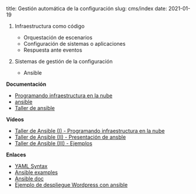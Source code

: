 title: Gestión automática de la configuración
slug: cms/index
date: 2021-01-19

1. Infraestructura como código
    * Orquestación de escenarios
	* Configuración de sistemas o aplicaciones
	* Respuesta ante eventos

1. Sistemas de gestión de la configuración
    * Ansible

**Documentación**

* [Programando infraestructura en la nube](https://iesgn.github.io/presentacion-ual17/#/)
* [ansible](https://raw.githubusercontent.com/albertomolina/beamer-focus/main/ansible.pdf)
* [Taller de ansible](https://github.com/iesgn/talleres_asir_iesgn/blob/master/ansible/ansible.md)

**Vídeos**

* [Taller de Ansible (I) - Programando infraestructura en la nube](https://www.youtube.com/watch?v=cMVT1LpgvCA)
* [Taller de Ansible (II) - Presentación de ansble](https://www.youtube.com/watch?v=bxB-lqrEbpA)
* [Taller de Ansible (III) - Ejemplos](https://www.youtube.com/watch?v=arp50zPL3Tk)

**Enlaces**

* [YAML Syntax](https://docs.ansible.com/ansible/latest/reference_appendices/YAMLSyntax.html)
* [Ansible examples](https://github.com/ansible/ansible-examples)
* [Ansible doc](https://docs.ansible.com/)
* [Ejemplo de despliegue Wordpress con ansible](https://github.com/josedom24/automatizacion_iaw)
